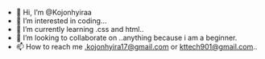 - 👋 Hi, I’m @Kojonhyiraa
- 👀 I’m interested in coding...
- 🌱 I’m currently learning .css and html..
- 💞️ I’m looking to collaborate on ..anything because i am a beginner.
- 📫 How to reach me .kojonhyira17@gmail.com or kttech901@gmail.com..

<!---
Kojonhyiraa/Kojonhyiraa is a ✨ special ✨ repository because its `README.md` (this file) appears on your GitHub profile.
You can click the Preview link to take a look at your changes.
--->
